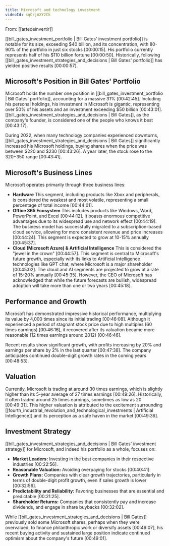 ```yaml
---
title: Microsoft and technology investment
videoId: sqCrjAXY2Ck
---
```


From: [[artedeinvertir]] <br/> 

[[bill_gates_investment_portfolio | Bill Gates' investment portfolio]] is notable for its size, exceeding $40 billion, and its concentration, with 80-90% of the portfolio in just six stocks <a class="yt-timestamp" data-t="00:00:15">[00:00:15]</a>. His portfolio currently represents half of his $110 billion fortune <a class="yt-timestamp" data-t="00:00:50">[00:00:50]</a>. Historically, following [[bill_gates_investment_strategies_and_decisions | Bill Gates' portfolio]] has yielded positive results <a class="yt-timestamp" data-t="00:00:57">[00:00:57]</a>.

## Microsoft's Position in Bill Gates' Portfolio
Microsoft holds the number one position in [[bill_gates_investment_portfolio | Bill Gates' portfolio]], accounting for a massive 31% <a class="yt-timestamp" data-t="00:42:45">[00:42:45]</a>. Including his personal holdings, his investment in Microsoft is gigantic, representing over 50% of his assets and an investment exceeding $50 billion <a class="yt-timestamp" data-t="00:43:01">[00:43:01]</a>. [[bill_gates_investment_strategies_and_decisions | Bill Gates]], as the company's founder, is considered one of the people who knows it best <a class="yt-timestamp" data-t="00:43:17">[00:43:17]</a>.

During 2022, when many technology companies experienced downturns, [[bill_gates_investment_strategies_and_decisions | Bill Gates]] significantly increased his Microsoft holdings, buying shares when the price was between $220 and $230 <a class="yt-timestamp" data-t="00:43:26">[00:43:26]</a>. A year later, the stock rose to the $320-$350 range <a class="yt-timestamp" data-t="00:43:41">[00:43:41]</a>.

## Microsoft's Business Lines
Microsoft operates primarily through three business lines:
*   **Hardware** This segment, including products like Xbox and peripherals, is considered the weakest and most volatile, representing a small percentage of total income <a class="yt-timestamp" data-t="00:44:01">[00:44:01]</a>.
*   **Office 365 Ecosystem** This includes products like Windows, Word, PowerPoint, and Excel <a class="yt-timestamp" data-t="00:44:12">[00:44:12]</a>. It boasts enormous competitive advantages due to its widespread use and network effect <a class="yt-timestamp" data-t="00:44:19">[00:44:19]</a>. The business model has successfully migrated to a subscription-based cloud service, allowing for more consistent revenue and price increases <a class="yt-timestamp" data-t="00:44:24">[00:44:24]</a>. This segment is expected to grow at 10-15% annually <a class="yt-timestamp" data-t="00:45:37">[00:45:37]</a>.
*   **Cloud (Microsoft Azure) & Artificial Intelligence** This is considered the "jewel in the crown" <a class="yt-timestamp" data-t="00:44:57">[00:44:57]</a>. This segment is central to Microsoft's future growth, especially with its links to Artificial Intelligence technologies like GPT chat, where Microsoft is a major shareholder <a class="yt-timestamp" data-t="00:45:02">[00:45:02]</a>. The cloud and AI segments are projected to grow at a rate of 15-20% annually <a class="yt-timestamp" data-t="00:45:35">[00:45:35]</a>. However, the CEO of Microsoft has acknowledged that while the future forecasts are bullish, widespread adoption will take more than one or two years <a class="yt-timestamp" data-t="00:45:18">[00:45:18]</a>.

## Performance and Growth
Microsoft has demonstrated impressive historical performance, multiplying its value by 4,000 times since its initial trading <a class="yt-timestamp" data-t="00:46:08">[00:46:08]</a>. Although it experienced a period of stagnant stock price due to high multiples (60 times earnings) <a class="yt-timestamp" data-t="00:46:16">[00:46:16]</a>, it recovered after its valuation became more reasonable (12 times earnings around 2012) <a class="yt-timestamp" data-t="00:46:46">[00:46:46]</a>.

Recent results show significant growth, with profits increasing by 20% and earnings per share by 2% in the last quarter <a class="yt-timestamp" data-t="00:47:38">[00:47:38]</a>. The company anticipates continued double-digit growth rates in the coming years <a class="yt-timestamp" data-t="00:48:53">[00:48:53]</a>.

## Valuation
Currently, Microsoft is trading at around 30 times earnings, which is slightly higher than its 5-year average of 27 times earnings <a class="yt-timestamp" data-t="00:49:26">[00:49:26]</a>. Historically, it often traded around 25 times earnings, sometimes as low as 20 <a class="yt-timestamp" data-t="00:49:31">[00:49:31]</a>. This higher valuation is attributed to the excitement surrounding [[fourth_industrial_revolution_and_technological_investments | Artificial Intelligence]] and its perception as a safe haven in the market <a class="yt-timestamp" data-t="00:49:36">[00:49:36]</a>.

## Investment Strategy
[[bill_gates_investment_strategies_and_decisions | Bill Gates' investment strategy]] for Microsoft, and indeed his portfolio as a whole, focuses on:
*   **Market Leaders:** Investing in the best companies in their respective industries <a class="yt-timestamp" data-t="00:22:56">[00:22:56]</a>.
*   **Reasonable Valuation:** Avoiding overpaying for stocks <a class="yt-timestamp" data-t="00:40:41">[00:40:41]</a>.
*   **Growth Plans:** Companies with clear growth trajectories, particularly in terms of double-digit profit growth, even if sales growth is lower <a class="yt-timestamp" data-t="00:32:56">[00:32:56]</a>.
*   **Predictability and Reliability:** Favoring businesses that are essential and predictable <a class="yt-timestamp" data-t="00:21:25">[00:21:25]</a>.
*   **Shareholder Returns:** Companies that consistently pay and increase dividends, and engage in share buybacks <a class="yt-timestamp" data-t="00:32:02">[00:32:02]</a>.

While [[bill_gates_investment_strategies_and_decisions | Bill Gates]] previously sold some Microsoft shares, perhaps when they were overvalued, to finance philanthropic work or diversify assets <a class="yt-timestamp" data-t="00:49:07">[00:49:07]</a>, his recent buying activity and sustained large position indicate continued optimism about the company's future <a class="yt-timestamp" data-t="00:49:01">[00:49:01]</a>.